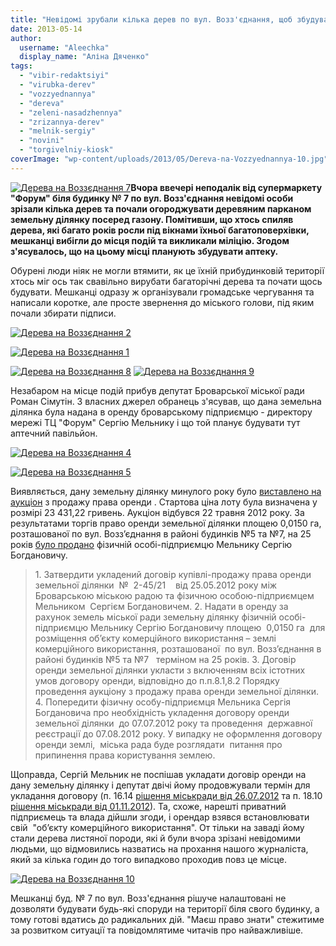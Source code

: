 ```yaml
---
title: "Невідомі зрубали кілька дерев по вул. Возз'єднання, щоб збудувати на їх місці аптеку?"
date: 2013-05-14
author: 
  username: "Aleechka"
  display_name: "Аліна Дяченко"
tags: 
  - "vibir-redaktsiyi"
  - "virubka-derev"
  - "vozzyednannya"
  - "dereva"
  - "zeleni-nasadzhennya"
  - "zrizannya-derev"
  - "melnik-sergiy"
  - "novini"
  - "torgivelniy-kiosk"
coverImage: "wp-content/uploads/2013/05/Dereva-na-Vozzyednannya-10.jpg"
---
```


[![Дерева на Воззєднання 7](https://mpz.brovary.org/wp-content/uploads/2013/05/Dereva-na-Vozzyednannya-7.jpg)](https://mpz.brovary.org/wp-content/uploads/2013/05/Dereva-na-Vozzyednannya-7.jpg)**Вчора ввечері неподалік від супермаркету "Форум" біля будинку № 7 по вул. Возз'єднання невідомі особи зрізали кілька дерев та почали огороджувати деревяним парканом земельну ділянку посеред газону. Помітивши, що хтось спиляв дерева, які багато років росли під вікнами їхньої багатоповерхівки, мешканці вибігли до місця подій та викликали міліцію. Згодом з'ясувалось, що на цьому місці планують збудувати аптеку.**

Обурені люди ніяк не могли втямити, як це їхній прибудинковій території хтось міг ось так свавільно вирубати багаторічні дерева та почати щось будувати. Мешканці одразу ж організували громадське чергування та написали коротке, але просте звернення до міського голови, під яким почали збирати підписи.

[![Дерева на Воззєднання 2](https://mpz.brovary.org/wp-content/uploads/2013/05/Dereva-na-Vozzyednannya-2.jpg)](https://mpz.brovary.org/wp-content/uploads/2013/05/Dereva-na-Vozzyednannya-2.jpg)

[![Дерева на Воззєднання 1](https://mpz.brovary.org/wp-content/uploads/2013/05/Dereva-na-Vozzyednannya-1.jpg)](https://mpz.brovary.org/wp-content/uploads/2013/05/Dereva-na-Vozzyednannya-1.jpg)

[![Дерева на Воззєднання 8](https://mpz.brovary.org/wp-content/uploads/2013/05/Dereva-na-Vozzyednannya-8.jpg)](https://mpz.brovary.org/wp-content/uploads/2013/05/Dereva-na-Vozzyednannya-8.jpg) [![Дерева на Воззєднання 9](https://mpz.brovary.org/wp-content/uploads/2013/05/Dereva-na-Vozzyednannya-9.jpg)](https://mpz.brovary.org/wp-content/uploads/2013/05/Dereva-na-Vozzyednannya-9.jpg)

Незабаром на місце подій прибув депутат Броварської міської ради Роман Сімутін. З власних джерел обранець з'ясував, що дана земельна ділянка була надана в оренду броварському підприємцю - директору мережі ТЦ "Форум" Сергію Мельнику і що той планує будувати тут аптечний павільйон.

[![Дерева на Воззєднання 4](https://mpz.brovary.org/wp-content/uploads/2013/05/Dereva-na-Vozzyednannya-4.jpg)](https://mpz.brovary.org/wp-content/uploads/2013/05/Dereva-na-Vozzyednannya-4.jpg)

[![Дерева на Воззєднання 5](https://mpz.brovary.org/wp-content/uploads/2013/05/Dereva-na-Vozzyednannya-5.jpg)](https://mpz.brovary.org/wp-content/uploads/2013/05/Dereva-na-Vozzyednannya-5.jpg)

Виявляється, дану земельну ділянку минулого року було [виставлено на аукціон](http://docs.brovary.org/p1264/12.04.2012/592-20-06) з продажу права оренди . Стартова ціна лоту була визначена у розмірі 23 431,22 гривень. Аукціон відбувся 22 травня 2012 року. За результатами торгів право оренди земельної ділянки площею 0,0150 га,  розташованої по вул. Возз’єднання в районі будинків №5 та №7, на 25 років [було продано](http://docs.brovary.org/p3038/07.06.2012/651-21-06) фізичній особі-підприємцю Мельнику Сергію Богдановичу.

> 1\. Затвердити укладений договір купівлі-продажу права оренди земельної ділянки  №  2-45/21    від 25.05.2012 року між Броварською міською радою та фізичною особою-підприємцем Мельником  Сергієм Богдановичем. 2. Надати в оренду за рахунок земель міської ради земельну ділянку фізичній особі-підприємцю Мельнику Сергію Богдановичу площею  0,0150 га  для розміщення об’єкту комерційного використання – землі комерційного використання, розташованої  по вул. Возз’єднання в районі будинків №5 та №7   терміном на 25 років. 3. Договір оренди земельної ділянки укласти з включенням всіх істотних умов договору оренди, відповідно до п.п.8.1,8.2 Порядку проведення аукціону з продажу права оренди земельної ділянки. 4. Попередити фізичну особу-підприємця Мельника Сергія Богдановича про необхідність укладення договору оренди земельної ділянки  до 07.07.2012 року та проведення  державної реєстрації до 07.08.2012 року. У випадку не оформлення договору оренди землі,  міська рада буде розглядати  питання про припинення права користування землею.

Щоправда, Сергій Мельник не поспішав укладати договір оренди на дану земельну ділянку і депутат двічі йому продовжували термін для укладання договору (п. 16.14 [рішення міськради від 26.07.2012](http://docs.brovary.org/p3725/26.07.2012/692-22-06) та п. 18.10 [рішення міськради від 01.11.2012](http://docs.brovary.org/p5716/01.11.2012/753-24-06)). Та, схоже, нарешті приватний підприємець та влада дійшли згоди, і орендар взявся встановлювати свій  "об’єкту комерційного використання". От тільки на заваді йому стали дерева листяної породи, які й були вчора зрізані невідомими людьми, що відмовились назватись на прохання нашого журналіста, який за кілька годин до того випадково проходив повз це місце.

[![Дерева на Воззєднання 10](https://mpz.brovary.org/wp-content/uploads/2013/05/Dereva-na-Vozzyednannya-10.jpg)](https://mpz.brovary.org/wp-content/uploads/2013/05/Dereva-na-Vozzyednannya-10.jpg)

Мешканці буд. № 7 по вул. Возз'єднання рішуче налаштовані не дозволяти будувати будь-які споруди на території біля свого будинку, а тому готові вдатись до радикальних дій. "Маєш право знати" стежитиме за розвитком ситуації та повідомлятиме читачів про найважливіше.
